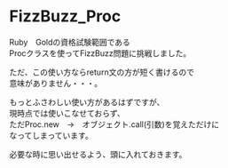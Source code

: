 # FizzBuzz_Proc
Ruby　Goldの資格試験範囲である  
Procクラスを使ってFizzBuzz問題に挑戦しました。  
  
ただ、この使い方ならreturn文の方が短く書けるので  
意味がありません・・・。  
  
もっとふさわしい使い方があるはずですが、  
現時点では使いこなせておらず、  
ただProc.new　→　オブジェクト.call(引数)を覚えただけに  
なってしまっています。  
  
必要な時に思い出せるよう、頭に入れておきます。  
